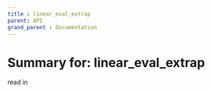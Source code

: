 ```yaml
---
title : linear_eval_extrap
parent: API
grand_parent : Documentation
---
```

# Summary for: **linear_eval_extrap**

read in

